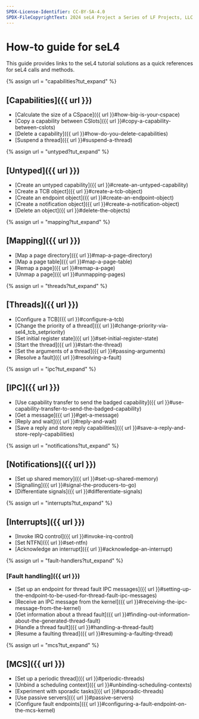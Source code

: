 ```yaml
---
SPDX-License-Identifier: CC-BY-SA-4.0
SPDX-FileCopyrightText: 2024 seL4 Project a Series of LF Projects, LLC.
---
```


# How-to guide for seL4

This guide provides links to the seL4 tutorial solutions as a quick references
for seL4 calls and methods.

{% assign url = "capabilities?tut_expand" %}

## [Capabilities]({{ url }})

- [Calculate the size of a CSpace]({{ url }}#how-big-is-your-cspace)
- [Copy a capability between CSlots]({{ url }}#copy-a-capability-between-cslots)
- [Delete a capability]({{ url }}#how-do-you-delete-capabilities)
- [Suspend a thread]({{ url }}#suspend-a-thread)

{% assign url = "untyped?tut_expand" %}

## [Untyped]({{ url }})

- [Create an untyped capability]({{ url }}#create-an-untyped-capability)
- [Create a TCB object]({{ url }}#create-a-tcb-object)
- [Create an endpoint object]({{ url }}#create-an-endpoint-object)
- [Create a notification object]({{ url }}#create-a-notification-object)
- [Delete an object]({{ url }}#delete-the-objects)

{% assign url = "mapping?tut_expand" %}

## [Mapping]({{ url }})

- [Map a page directory]({{ url }}#map-a-page-directory)
- [Map a page table]({{ url }}#map-a-page-table)
- [Remap a page]({{ url }}#remap-a-page)
- [Unmap a page]({{ url }}#unmapping-pages)

{% assign url = "threads?tut_expand" %}

## [Threads]({{ url }})

- [Configure a TCB]({{ url }}#configure-a-tcb)
- [Change the priority of a thread]({{ url }}#change-priority-via-sel4_tcb_setpriority)
- [Set initial register state]({{ url }}#set-initial-register-state)
- [Start the thread]({{ url }}#start-the-thread)
- [Set the arguments of a thread]({{ url }}#passing-arguments)
- [Resolve a fault]({{ url }}#resolving-a-fault)

{% assign url = "ipc?tut_expand" %}

## [IPC]({{ url }})

- [Use capability transfer to send the badged capability]({{ url }}#use-capability-transfer-to-send-the-badged-capability)
- [Get a message]({{ url }}#get-a-message)
- [Reply and wait]({{ url }}#reply-and-wait)
- [Save a reply and store reply capabilities]({{ url }}#save-a-reply-and-store-reply-capabilities)

{% assign url = "notifications?tut_expand" %}

## [Notifications]({{ url }})

- [Set up shared memory]({{ url }}#set-up-shared-memory)
- [Signalling]({{ url }}#signal-the-producers-to-go)
- [Differentiate signals]({{ url }}#differentiate-signals)

{% assign url = "interrupts?tut_expand" %}

## [Interrupts]({{ url }})

- [Invoke IRQ control]({{ url }}#invoke-irq-control)
- [Set NTFN]({{ url }}#set-ntfn)
- [Acknowledge an interrupt]({{ url }}#acknowledge-an-interrupt)

{% assign url = "fault-handlers?tut_expand" %}

### [Fault handling]({{ url }})

- [Set up an endpoint for thread fault IPC messages]({{ url }}#setting-up-the-endpoint-to-be-used-for-thread-fault-ipc-messages)
- [Receive an IPC message from the kernel]({{ url }}#receiving-the-ipc-message-from-the-kernel)
- [Get information about a thread fault]({{ url }}#finding-out-information-about-the-generated-thread-fault)
- [Handle a thread fault]({{ url }}#handling-a-thread-fault)
- [Resume a faulting thread]({{ url }}#resuming-a-faulting-thread)

{% assign url = "mcs?tut_expand" %}

## [MCS]({{ url }})

- [Set up a periodic thread]({{ url }}#periodic-threads)
- [Unbind a scheduling context]({{ url }}#unbinding-scheduling-contexts)
- [Experiment with sporadic tasks]({{ url }}#sporadic-threads)
- [Use passive servers]({{ url }}#passive-servers)
- [Configure fault endpoints]({{ url }}#configuring-a-fault-endpoint-on-the-mcs-kernel)
